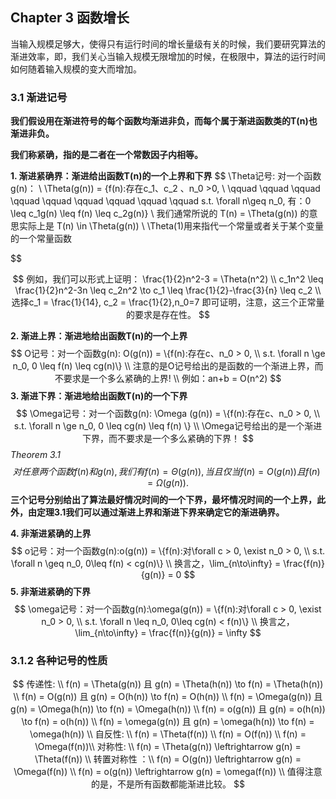 ## Chapter 3 函数增长

当输入规模足够大，使得只有运行时间的增长量级有关的时候，我们要研究算法的渐进效率，即，我们关心当输入规模无限增加的时候，在极限中，算法的运行时间如何随着输入规模的变大而增加。

### 3.1 渐进记号

**我们假设用在渐进符号的每个函数均渐进非负，而每个属于渐进函数类的T(n)也渐进非负。**

**我们称紧确，指的是二者在一个常数因子内相等。**

**1. 渐进紧确界：渐进给出函数T(n)的一个上界和下界**
$$
\Theta记号: 对一个函数g(n)： \\
\Theta(g(n)) = \{f(n):存在c_1、c_2 、n_0 >0, \\
\qquad \qquad \qquad \qquad \qquad \qquad \qquad \qquad  \qquad s.t. \forall n\geq n_0, 有：0 \leq c_1g(n) \leq f(n) \leq c_2g(n)\} \\
我们通常所说的 T(n) = \Theta(g(n)) 的意思实际上是 T(n) \in \Theta(g(n)) \\
\Theta(1)用来指代一个常量或者关于某个变量的一个常量函数
$$

$$
例如，我们可以形式上证明： \frac{1}{2}n^2-3 = \Theta(n^2) \\
c_1n^2 \leq \frac{1}{2}n^2-3n \leq c_2n^2 \to c_1 \leq \frac{1}{2}-\frac{3}{n} \leq c_2 \\
选择c_1 = \frac{1}{14}, c_2 = \frac{1}{2},n_0=7 即可证明，注意，这三个正常量的要求是存在性。
$$

**2. 渐进上界：渐进地给出函数T(n)的一个上界**
$$
O记号：对一个函数g(n):
O(g(n)) = \{f(n):存在c、n_0 > 0, \\ 
s.t. \forall n \ge n_0, 0 \leq f(n) \leq cg(n)\} \\
注意的是O记号给出的是函数的一个渐进上界，而不要求是一个多么紧确的上界! \\
例如：an+b = O(n^2)
$$
**3. 渐进下界：渐进地给出函数T(n)的一个下界**
$$
\Omega记号：对一个函数g(n): \Omega (g(n)) = \{f(n):存在c、n_0 > 0, \\
s.t. \forall n \ge n_0, 0 \leq cg(n) \leq f(n) \} \\
\Omega记号给出的是一个渐进下界，而不要求是一个多么紧确的下界！
$$
*Theorem 3.1*
$$
对任意两个函数f(n) 和 g(n), 我们有f(n) = \Theta(g(n)), 当且仅当f(n) = O(g(n)) 且 f(n) = \Omega(g(n)).
$$
**三个记号分别给出了算法最好情况时间的一个下界，最坏情况时间的一个上界，此外，由定理3.1我们可以通过渐进上界和渐进下界来确定它的渐进确界。**

**4. 非渐进紧确的上界**
$$
o记号：对一个函数g(n):o(g(n)) = \{f(n):对\forall c > 0, \exist n_0 > 0, \\ 
s.t. \forall n \geq n_0, 0\leq f(n) < cg(n)\} \\
换言之，\lim_{n\to\infty} = \frac{f(n)}{g(n)} = 0
$$
**5. 非渐进紧确的下界**
$$
\omega记号：对一个函数g(n):\omega(g(n)) = \{f(n):对\forall c > 0, \exist n_0 > 0, \\ 
s.t. \forall n \leq n_0, 0\leq cg(n) < f(n)\} \\
换言之，\lim_{n\to\infty} = \frac{f(n)}{g(n)} = \infty
$$

### 3.1.2 各种记号的性质

$$
传递性: \\
f(n) = \Theta(g(n)) 且 g(n) = \Theta(h(n)) \to f(n) = \Theta(h(n)) \\
f(n) = O(g(n)) 且 g(n) = O(h(n)) \to f(n) = O(h(n)) \\
f(n) = \Omega(g(n)) 且 g(n) = \Omega(h(n)) \to f(n) = \Omega(h(n)) \\
f(n) = o(g(n)) 且 g(n) = o(h(n)) \to f(n) = o(h(n)) \\
f(n) = \omega(g(n)) 且 g(n) = \omega(h(n)) \to f(n) = \omega(h(n)) \\ 
自反性: \\
f(n) = \Theta(f(n)) \\
f(n) = O(f(n)) \\
f(n) = \Omega(f(n))\\
对称性: \\
f(n) = \Theta(g(n)) \leftrightarrow g(n) = \Theta(f(n)) \\
转置对称性 ：\\
f(n) = O(g(n)) \leftrightarrow g(n) = \Omega(f(n)) \\
f(n) = o(g(n)) \leftrightarrow g(n) = \omega(f(n)) \\
值得注意的是，不是所有函数都能渐进比较。
$$


